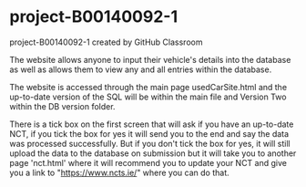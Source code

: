 # project-B00140092-1
project-B00140092-1 created by GitHub Classroom

The website allows anyone to input their vehicle's details into the database as well as allows them to view any and all entries within the database. 

The website is accessed through the main page usedCarSite.html and the up-to-date version of the SQL will be within the main file and Version Two within the DB version folder. 

There is a tick box on the first screen that will ask if you have an up-to-date NCT, if you tick the box for yes it will send you to the end and say the data was processed successfully. But if you don't tick the box for yes, it will still upload the data to the database on submission but it will take you to another page 'nct.html' where it will recommend you to update your NCT and give you a link to "https://www.ncts.ie/" where you can do that.
